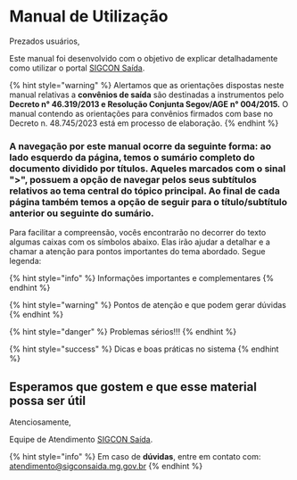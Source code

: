 # Manual de Utilização

Prezados usuários,

Este manual foi desenvolvido com o objetivo de explicar detalhadamente como utilizar o portal [SIGCON Saída](https://sigconsaida.mg.gov.br/).&#x20;

{% hint style="warning" %}
Alertamos que as orientações dispostas neste manual relativas a **convênios de saída** são destinadas a instrumentos pelo **Decreto n° 46.319/2013 e Resolução Conjunta Segov/AGE n° 004/2015.** O manual contendo as orientações para convênios firmados com base no Decreto n. 48.745/2023 está em processo de elaboração.
{% endhint %}

### A navegação por este manual ocorre da seguinte forma: ao lado esquerdo da página, temos o sumário completo do documento dividido por títulos. Aqueles marcados com o sinal ">", possuem a opção de navegar pelos seus subtítulos relativos ao tema central do tópico principal. Ao final de cada página também temos a opção de seguir para o título/subtítulo anterior ou seguinte do sumário.

Para facilitar a compreensão, vocês encontrarão no decorrer do texto algumas caixas com os símbolos abaixo. Elas irão ajudar a detalhar e a chamar a atenção para pontos importantes do tema abordado. Segue legenda:

{% hint style="info" %}
Informações importantes e complementares
{% endhint %}

{% hint style="warning" %}
Pontos de atenção e que podem gerar dúvidas
{% endhint %}

{% hint style="danger" %}
Problemas sérios!!!
{% endhint %}

{% hint style="success" %}
Dicas e boas práticas no sistema
{% endhint %}

## Esperamos que gostem e que esse material possa ser útil

Atenciosamente,&#x20;

Equipe de Atendimento [SIGCON Saída](https://sigconsaida.mg.gov.br/).

{% hint style="info" %}
Em caso de **dúvidas**, entre em contato com: [atendimento@sigconsaida.mg.gov.br](mailto:%20atendimento@sigconsaida.mg.gov.br)&#x20;
{% endhint %}
